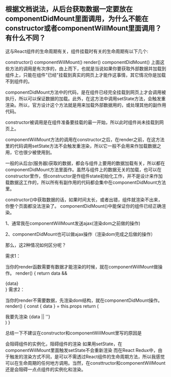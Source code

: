 ## 根据文档说法，从后台获取数据一定要放在componentDidMount里面调用，为什么不能在constructor或者componentWillMount里面调用？有什么不同？

这与React组件的生命周期有关，组件挂载时有关的生命周期有以下几个:

constructor()
componentWillMount()
render()
componentDidMount()
上面这些方法的调用是有次序的，由上而下，也就是当说如果你要获取外部数据并加载到组件上，只能在组件"已经"挂载到真实的网页上才能作这事情，其它情况你是加载不到组件的。

componentDidMount方法中的代码，是在组件已经完全挂载到网页上才会调用被执行，所以可以保证数据的加载。此外，在这方法中调用setState方法，会触发重渲染。所以，官方设计这个方法就是用来加载外部数据用的，或处理其他的副作用代码。

constructor被调用是在组件准备要挂载的最一开始，所以此时组件尚未挂载到网页上。

componentWillMount方法的调用在constructor之后，在render之前，在这方法里的代码调用setState方法不会触发重渲染，所以它一般不会用来作加载数据之用，它也很少被使用到。

一般的从后台(服务器)获取的数据，都会与组件上要用的数据加载有关，所以都在componentDidMount方法里面作。虽然与组件上的数据无关的加载，也可以在constructor里作，但constructor是作组件state初绐化工作，并不是设计来作加载数据这工作的，所以所有有副作用的代码都会集中在componentDidMount方法里。



constructor()中获取数据的话，如果时间太长，或者出错，组件就渲染不出来，你整个页面都没法渲染了。
componentDidMount()中能保证你的组件已经正确渲染。

1、通常我在componentWillMount发送ajax(渲染dom之前做的操作)

2、componentDidMount也可以做ajax操作（渲染dom完成之后做的操作）

那么，这2种情况如何区分呢？

需求1：

当你的render函数需要有数据才能渲染的时候，就在componentWillMount做操作。
render() {
    return data && <div>{data}</div>
}
需求2：

当你的render不需要数据，先渲染dom结构，就在componentDidMount操作。
render() {
    const { data } = this.props
    return (
        <div>
            <span>我要先渲染</span>
            <span>{data || ''}</span>
        </div>
    )
}



总结一下不建议在constructor和componentWillMount里写的原因是

会阻碍组件的实例化，阻碍组件的渲染
如果用setState，在componentWillMount里面触发setState不会重新渲染
而在React Redux中，由于触发的渲染方式不同，是可以不需透过React组件的生命周期方法，所以我感觉可以在生命周期的任何地方调用。当然，在consttructor和componentWillMount还是会阻碍一点点组件的实例化和渲染。